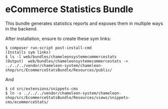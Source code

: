 # eCommerce Statistics Bundle

This bundle generates statistics reports and exposes them in multiple ways
in the backend.

After installation, ensure to create these sym links:

    $ composer run-script post-install-cmd
    (Installs sym links)
    $ ls -l web/bundles/chameleonsystemecommercestats
    (Output)  web/bundles/chameleonsystemecommercestats -> ../../../vendor/chameleon-system/chameleon-shop/src/EcommerceStatsBundle/Resources/public/


And

    $ cd src/extensions/snippets-cms
    $ ln -s ../../../vendor/chameleon-system/chameleon-shop/src/EcommerceStatsBundle/Resources/views/snippets-cms/ecommerceStats/


